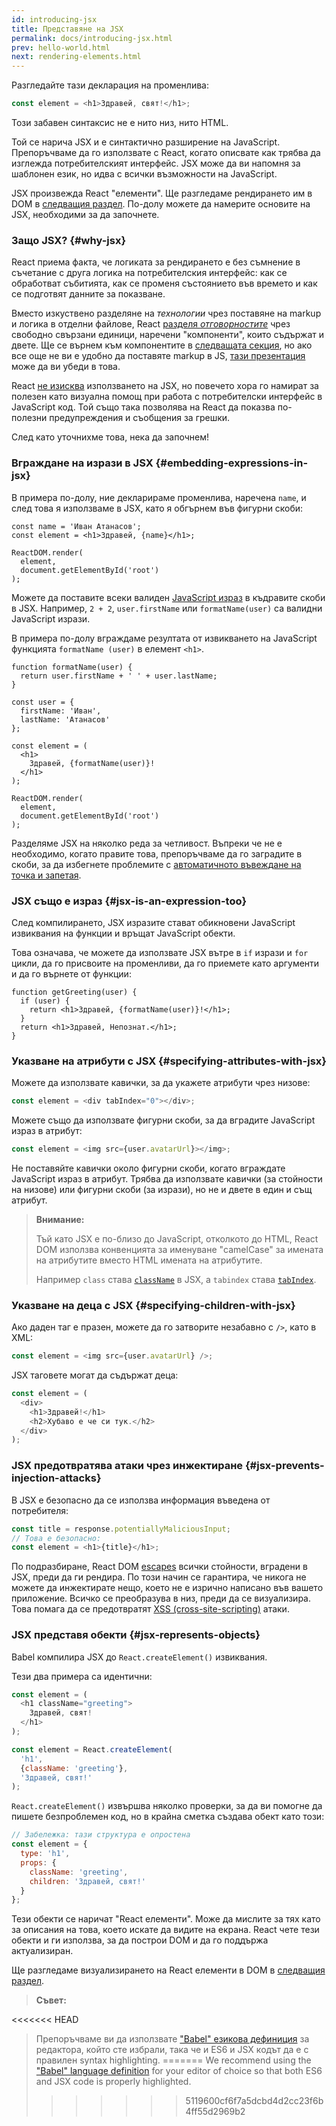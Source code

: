 ```yaml
---
id: introducing-jsx
title: Представяне на JSX
permalink: docs/introducing-jsx.html
prev: hello-world.html
next: rendering-elements.html
---
```


Разгледайте тази декларация на променлива:

```js
const element = <h1>Здравей, свят!</h1>;
```

Този забавен синтаксис не е нито низ, нито HTML.

Той се нарича JSX и е синтактично разширение на JavaScript. Препоръчваме да го използвате с React, когато описвате как трябва да изглежда потребителският интерфейс. JSX може да ви напомня за шаблонен език, но идва с всички възможности на JavaScript.

JSX произвежда React "елементи". Ще разгледаме рендирането им в DOM в [следващия раздел](/docs/rendering-elements.html). По-долу можете да намерите основите на JSX, необходими за да започнете.

### Защо JSX? {#why-jsx}

React приема факта, че логиката за рендирането е без съмнение в съчетание с друга логика на потребителския интерфейс: как се обработват събитията, как се променя състоянието във времето и как се подготвят данните за показване.

Вместо изкуствено разделяне на *технологии* чрез поставяне на markup и логика в отделни файлове, React [разделя *отговорностите*](https://en.wikipedia.org/wiki/Separation_of_concerns) чрез свободно свързани единици, наречени "компоненти", които съдържат и двете. Ще се върнем към компонентите в [следващата секция](/docs/components-and-props.html), но ако все още не ви е удобно да поставяте markup в JS, [тази презентация](https://www.youtube.com/watch?v=x7cQ3mrcKaY) може да ви убеди в това.

React [не изисква](/docs/react-without-jsx.html) използването на JSX, но повечето хора го намират за полезен като визуална помощ при работа с потребителски интерфейс в JavaScript код. Той също така позволява на React да показва по-полезни предупреждения и съобщения за грешки.

След като уточнихме това, нека да започнем!

### Вграждане на изрази в JSX {#embedding-expressions-in-jsx}

В примера по-долу, ние декларираме променлива, наречена `name`, и след това я използваме в JSX, като я обгърнем във фигурни скоби:

```js{1,2}
const name = 'Иван Атанасов';
const element = <h1>Здравей, {name}</h1>;

ReactDOM.render(
  element,
  document.getElementById('root')
);
```

Можете да поставите всeки валиден [JavaScript израз](https://developer.mozilla.org/en-US/docs/Web/JavaScript/Guide/Expressions_and_Operators#Expressions) в къдравите скоби в JSX. Например, `2 + 2`, `user.firstName` или `formatName(user)` са валидни JavaScript изрази.

В примера по-долу вграждаме резултата от извикването на JavaScript функцията `formatName (user)` в елемент `<h1>`.

```js{12}
function formatName(user) {
  return user.firstName + ' ' + user.lastName;
}

const user = {
  firstName: 'Иван',
  lastName: 'Атанасов'
};

const element = (
  <h1>
    Здравей, {formatName(user)}!
  </h1>
);

ReactDOM.render(
  element,
  document.getElementById('root')
);
```

[](codepen://introducing-jsx)

Разделяме JSX на няколко реда за четливост. Въпреки че не е необходимо, когато правите това, препоръчваме да го заградите в скоби, за да избегнете проблемите с [автоматичното въвеждане на точка и запетая](http://stackoverflow.com/q/2846283).

### JSX също е израз {#jsx-is-an-expression-too}

След компилирането, JSX изразите стават обикновени JavaScript извиквания на функции и връщат JavaScript обекти.

Това означава, че можете да използвате JSX вътре в `if` изрази и `for` цикли, да го присвоите на променливи, да го приемете като аргументи и да го върнете от функции:

```js{3,5}
function getGreeting(user) {
  if (user) {
    return <h1>Здравей, {formatName(user)}!</h1>;
  }
  return <h1>Здравей, Непознат.</h1>;
}
```

### Указване на атрибути с JSX {#specifying-attributes-with-jsx}

Можете да използвате кавички, за да укажете атрибути чрез низове:

```js
const element = <div tabIndex="0"></div>;
```

Можете също да използвате фигурни скоби, за да вградите JavaScript израз в атрибут:

```js
const element = <img src={user.avatarUrl}></img>;
```

Не поставяйте кавички около фигурни скоби, когато вграждате JavaScript израз в атрибут. Трябва да използвате кавички (за стойности на низове) или фигурни скоби (за изрази), но не и двете в един и същ атрибут.

>**Внимание:**
>
>Тъй като JSX е по-близо до JavaScript, отколкото до HTML, React DOM използва конвенцията за именуване "camelCase" за имената на атрибутите вместо HTML имената на атрибутите.
>
>Например `class` става [`className`](https://developer.mozilla.org/en-US/docs/Web/API/Element/className) в JSX, а `tabindex` става [`tabIndex`](https://developer.mozilla.org/en-US/docs/Web/API/HTMLElement/tabIndex).

### Указване на деца с JSX {#specifying-children-with-jsx}

Ако даден таг е празен, можете да го затворите незабавно с `/>`, като в XML:

```js
const element = <img src={user.avatarUrl} />;
```

JSX таговете могат да съдържат деца:

```js
const element = (
  <div>
    <h1>Здравей!</h1>
    <h2>Хубаво е че си тук.</h2>
  </div>
);
```

### JSX предотвратява атаки чрез инжектиране {#jsx-prevents-injection-attacks}

В JSX е безопасно да се използва информация въведена от потребителя:

```js
const title = response.potentiallyMaliciousInput;
// Това е безопасно:
const element = <h1>{title}</h1>;
```

По подразбиране, React DOM [escapes](http://stackoverflow.com/questions/7381974/which-characters-need-to-be-escaped-on-html) всички стойности, вградени в JSX, преди да ги рендира. По този начин се гарантира, че никога не можете да инжектирате нещо, което не е изрично написано във вашето приложение. Всичко се преобразува в низ, преди да се визуализира. Това помага да се предотвратят [XSS (cross-site-scripting)](https://en.wikipedia.org/wiki/Cross-site_scripting) атаки.

### JSX представя обекти {#jsx-represents-objects}

Babel компилира JSX до `React.createElement()` извиквания.

Тези два примера са идентични:

```js
const element = (
  <h1 className="greeting">
    Здравей, свят!
  </h1>
);
```

```js
const element = React.createElement(
  'h1',
  {className: 'greeting'},
  'Здравей, свят!'
);
```

`React.createElement()` извършва няколко проверки, за да ви помогне да пишете безпроблемен код, но в крайна сметка създава обект като този:

```js
// Забележка: тази структура е опростена
const element = {
  type: 'h1',
  props: {
    className: 'greeting',
    children: 'Здравей, свят!'
  }
};
```

Тези обекти се наричат ​​"React елементи". Може да мислите за тях като за описания на това, което искате да видите на екрана. React чете тези обекти и ги използва, за да построи DOM и да го поддържа актуализиран.

Ще разгледаме визуализирането на React елементи в DOM в [следващия раздел](/docs/rendering-elements.html).

>**Съвет:**
>
<<<<<<< HEAD

>Препоръчваме ви да използвате ["Babel" езикова дефиниция](http://babeljs.io/docs/editors) за редактора, който сте избрали, така че и ES6 и JSX кодът да е с правилен syntax highlighting.
=======
>We recommend using the ["Babel" language definition](https://babeljs.io/docs/en/next/editors) for your editor of choice so that both ES6 and JSX code is properly highlighted.
>>>>>>> 5119600cf6f7a5dcbd4d2cc23f6b4ff55d2969b2
